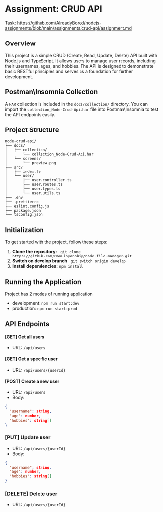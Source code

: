 # Assignment: CRUD API
Task: https://github.com/AlreadyBored/nodejs-assignments/blob/main/assignments/crud-api/assignment.md

## Overview
This project is a simple CRUD (Create, Read, Update, Delete) API built with Node.js and TypeScript. It allows users to manage user records, including their usernames, ages, and hobbies. The API is designed to demonstrate basic RESTful principles and serves as a foundation for further development.

## Postman\Insomnia Collection
A `HAR` collection is included in the `docs/collection/` directory. You can import the `collection_Node-Crud-Api.har` file into Postman\Insomnia to test the API endpoints easily.

## Project Structure
```
node-crud-api/
├── docs/
│   ├── collection/
│       └── collection_Node-Crud-Api.har
│   └── screens/
│       └── preview.png
├── src/
│   ├── index.ts
│   └── user/
│       ├── user.controller.ts
│       ├── user.routes.ts       
│       ├── user.types.ts
│       └── user.utils.ts
├── .env
├── .prettierrc
├── eslint.config.js
├── package.json
└── tsconfig.json
```

## Initialization
To get started with the project, follow these steps:

1. **Clone the repository:**
` git clone https://github.com/MaxLisyanskiy/node-file-manager.git`
2. **Switch on develop branch**
` git switch origin develop`
3. **Install dependencies:**
`npm install`

## Running the Application
Project has 2 modes of running application
- development: `npm run start:dev`
- production: `npm run start:prod`

## API Endpoints

#### [GET] Get all users

- URL: `/api/users`

#### [GET] Get a specific user

- URL: `/api/users/{userId}`

#### [POST] Create a new user

- URL: `/api/users`
- Body:

```json
{
  "username": string,
  "age": number,
  "hobbies": string[]
}
```

### [PUT] Update user

- URL: `/api/users/{userId}`
- Body:
```json
{
  "username": string,
  "age": number,
  "hobbies": string[]
}
```

### [DELETE] Delete user

- URL: `/api/users/{userId}`
